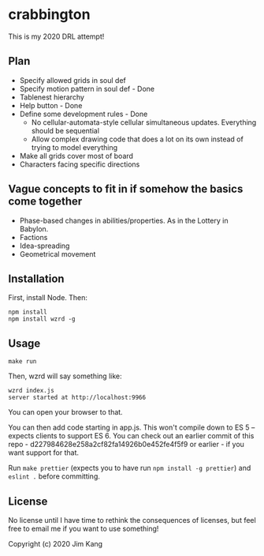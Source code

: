 crabbington
==================

This is my 2020 DRL attempt!

Plan
---

- Specify allowed grids in soul def
- Specify motion pattern in soul def - Done
- Tablenest hierarchy
- Help button - Done
- Define some development rules - Done
  - No cellular-automata-style cellular simultaneous updates. Everything should be sequential
  - Allow complex drawing code that does a lot on its own instead of trying to model everything
- Make all grids cover most of board
- Characters facing specific directions

Vague concepts to fit in if somehow the basics come together
---

- Phase-based changes in abilities/properties. As in the Lottery in Babylon.
- Factions
- Idea-spreading
- Geometrical movement

Installation
------------

First, install Node. Then:

    npm install
    npm install wzrd -g

Usage
-----

    make run

Then, wzrd will say something like:

    wzrd index.js
    server started at http://localhost:9966

You can open your browser to that.

You can then add code starting in app.js. This won't compile down to ES 5 – expects clients to support ES 6. You can check out an earlier commit of this repo - d227984628e258a2cf82fa14926b0e452fe4f5f9 or earlier - if you want support for that.

Run `make prettier` (expects you to have run `npm install -g prettier`) and `eslint .` before committing.

License
-------

No license until I have time to rethink the consequences of licenses, but feel free to email me if you want to use something!

Copyright (c) 2020 Jim Kang
